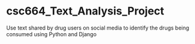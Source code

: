 # csc664_Text_Analysis_Project
Use text shared by drug users on social media to identify the drugs being consumed using Python and Django
